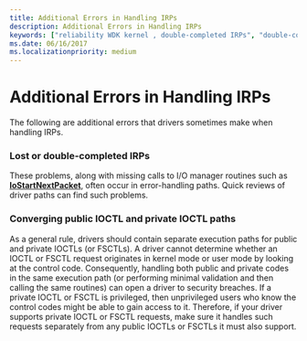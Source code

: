 ```yaml
---
title: Additional Errors in Handling IRPs
description: Additional Errors in Handling IRPs
keywords: ["reliability WDK kernel , double-completed IRPs", "double-completed IRPs WDK kernel", "lost IRPs WDK kernel", "reliability WDK kernel , lost IRPs", "converging public IOCTL and private IOCTL paths", "reliability WDK kernel , converge public and private IOCTL paths"]
ms.date: 06/16/2017
ms.localizationpriority: medium
---
```


# Additional Errors in Handling IRPs





The following are additional errors that drivers sometimes make when handling IRPs.

### Lost or double-completed IRPs

These problems, along with missing calls to I/O manager routines such as [**IoStartNextPacket**](/windows-hardware/drivers/ddi/ntifs/nf-ntifs-iostartnextpacket), often occur in error-handling paths. Quick reviews of driver paths can find such problems.

### Converging public IOCTL and private IOCTL paths

As a general rule, drivers should contain separate execution paths for public and private IOCTLs (or FSCTLs). A driver cannot determine whether an IOCTL or FSCTL request originates in kernel mode or user mode by looking at the control code. Consequently, handling both public and private codes in the same execution path (or performing minimal validation and then calling the same routines) can open a driver to security breaches. If a private IOCTL or FSCTL is privileged, then unprivileged users who know the control codes might be able to gain access to it. Therefore, if your driver supports private IOCTL or FSCTL requests, make sure it handles such requests separately from any public IOCTLs or FSCTLs it must also support.

 

